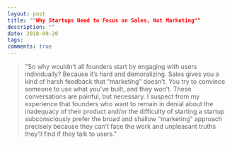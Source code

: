```yaml
---
layout: post
title: ""Why Startups Need to Focus on Sales, Not Marketing""
description: ""
date: 2018-09-20
tags: 
comments: true
---
```


> "So why wouldn’t all founders start by engaging with users individually? Because it’s hard and demoralizing. Sales gives you a kind of harsh feedback that “marketing” doesn’t. You try to convince someone to use what you’ve built, and they won’t. These conversations are painful, but necessary. I suspect from my experience that founders who want to remain in denial about the inadequacy of their product and/or the difficulty of starting a startup subconsciously prefer the broad and shallow “marketing” approach precisely because they can’t face the work and unpleasant truths they’ll find if they talk to users."
